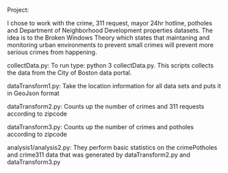 Project:

I chose to work with the crime, 311 request, mayor 24hr hotline, potholes and Department of Neighborhood Development properties datasets. The idea is to the Broken Windows Theory which states that maintaning and monitoring urban environments to prevent small crimes will prevent more serious crimes from happening.

collectData.py: To run type: python 3 collectData.py. This scripts collects the data from the City of Boston data portal.

dataTransform1.py: Take the location information for all data sets and puts it in GeoJson format

dataTransform2.py: Counts up the number of crimes and 311 requests according to zipcode

dataTransform3.py: Counts up the number of crimes and potholes according to zipcode

analysis1/analysis2.py: They perform basic statistics on the crimePotholes and crime311 data that was generated by dataTransform2.py and dataTransform3.py
